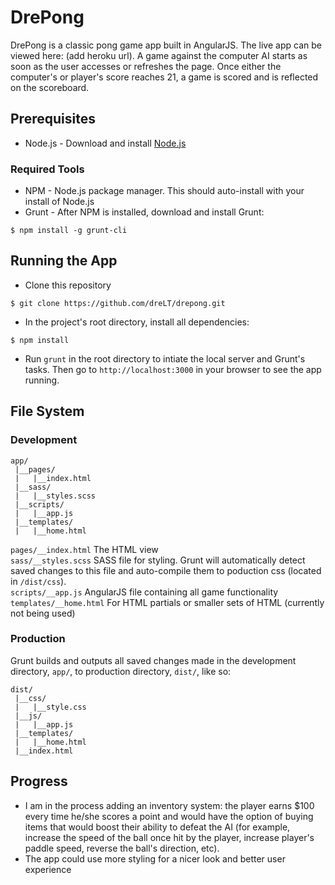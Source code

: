 # DrePong

DrePong is a classic pong game app built in AngularJS. The live app can be viewed here: (add heroku url).
A game against the computer AI starts as soon as the user accesses or refreshes the page. Once either the computer's or player's score reaches 21, a game is scored and is reflected on the scoreboard.

## Prerequisites
* Node.js - Download and install [Node.js](https://nodejs.org/download/)

### Required Tools
* NPM - Node.js package manager. This should auto-install with your install of Node.js
* Grunt - After NPM is installed, download and install Grunt:
```
$ npm install -g grunt-cli
```

## Running the App
* Clone this repository
```
$ git clone https://github.com/dreLT/drepong.git
```
* In the project's root directory, install all dependencies:
```
$ npm install
```
* Run `grunt` in the root directory to intiate the local server and Grunt's tasks. Then go to `http://localhost:3000` in your browser to see the app running.

## File System
### Development
```
app/
 |__pages/
 |   |__index.html
 |__sass/
 |   |__styles.scss
 |__scripts/
 |   |__app.js
 |__templates/
 |   |__home.html
```

`pages/__index.html` The HTML view  
`sass/__styles.scss` SASS file for styling. Grunt will automatically detect saved changes to this file and auto-compile them to poduction css (located in `/dist/css`).  
`scripts/__app.js` AngularJS file containing all game functionality  
`templates/__home.html` For HTML partials or smaller sets of HTML (currently not being used)  

### Production
Grunt builds and outputs all saved changes made in the development directory, `app/`, to production directory, `dist/`, like so:
```
dist/
 |__css/
 |   |__style.css
 |__js/
 |   |__app.js
 |__templates/
 |   |__home.html
 |__index.html
```

## Progress
* I am in the process adding an inventory system: the player earns $100 every time he/she scores a point and would have the option of buying items that would boost their ability to defeat the AI (for example, increase the speed of the ball once hit by the player, increase player's paddle speed, reverse the ball's direction, etc).
* The app could use more styling for a nicer look and better user experience

